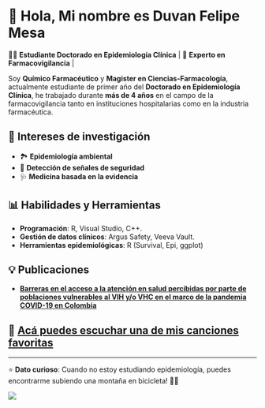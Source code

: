 # 👋 Hola, Mi nombre es Duvan Felipe Mesa

👨‍🔬 **Estudiante Doctorado en Epidemiología Clínica** | 💊 **Experto en Farmacovigilancia** |

Soy **Químico Farmacéutico** y **Magister en Ciencias-Farmacología**, actualmente estudiante de primer año del **Doctorado en Epidemiología Clínica**, he trabajado durante **más de 4 años** en el campo de la farmacovigilancia tanto en instituciones hospitalarias como en la industria farmacéutica. 

## 🧠 Intereses de investigación

- 🏞 **Epidemiología ambiental**
- 🔎 **Detección de señales de seguridad** 
- 🩺 **Medicina basada en la evidencia** 

## 📊 Habilidades y Herramientas

- **Programación**: R, Visual Studio, C++.   
- **Gestión de datos clínicos**: Argus Safety, Veeva Vault.  
- **Herramientas epidemiológicas**: R (Survival, Epi, ggplot)
  
## 💡 Publicaciones

- **[Barreras en el acceso a la atención en salud percibidas por parte de poblaciones vulnerables al VIH y/o VHC en el marco de la pandemia COVID-19 en Colombia](https://repositorio.unal.edu.co/handle/unal/83808)**

## 🎵 [Acá puedes escuchar una de mis canciones favoritas](https://open.spotify.com/intl-es/track/3AJwUDP919kvQ9QcozQPxg?si=5c5093581eac481e)
---
⭐️ **Dato curioso**: Cuando no estoy estudiando epidemiología, puedes encontrarme subiendo una montaña en bicicleta! 🚵‍♂️

![](https://encrypted-tbn0.gstatic.com/images?q=tbn:ANd9GcR-VV3JUEHlN9IYqj9zl_DnnIC56_Ek1K0I0A&s)
